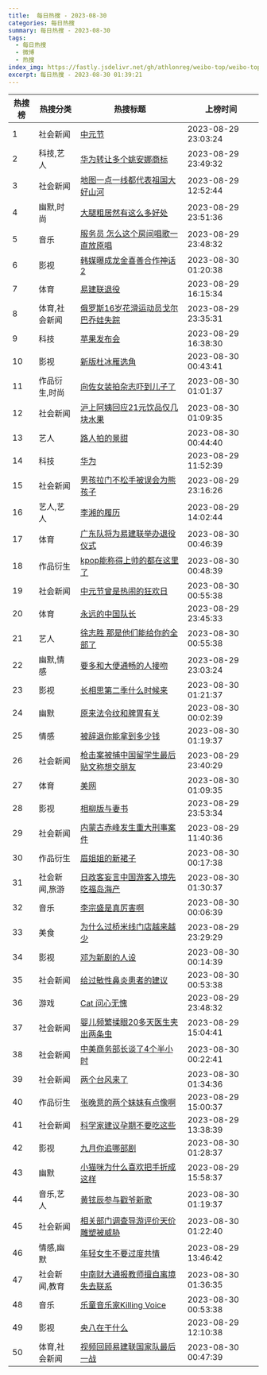 ```yaml
---
title:  每日热搜 - 2023-08-30
categories: 每日热搜
summary: 每日热搜 - 2023-08-30
tags:
  - 每日热搜
  - 微博
  - 热搜
index_img: https://fastly.jsdelivr.net/gh/athlonreg/weibo-top/weibo-top.jpeg
excerpt: 每日热搜 - 2023-08-30 01:39:21
---
```


| 热搜榜 | 热搜分类 | 热搜标题 | 上榜时间 |
| --- | --- | --- | --- |
| 1 | 社会新闻 | [中元节](https://s.weibo.com/weibo%3Fq%3D%2523%E4%B8%AD%E5%85%83%E8%8A%82%2523) | 2023-08-29 23:03:24 | 
| 2 | 科技,艺人 | [华为转让多个姚安娜商标](https://s.weibo.com/weibo%3Fq%3D%2523%E5%8D%8E%E4%B8%BA%E8%BD%AC%E8%AE%A9%E5%A4%9A%E4%B8%AA%E5%A7%9A%E5%AE%89%E5%A8%9C%E5%95%86%E6%A0%87%2523) | 2023-08-29 23:49:32 | 
| 3 | 社会新闻 | [地图一点一线都代表祖国大好山河](https://s.weibo.com/weibo%3Fq%3D%2523%E5%9C%B0%E5%9B%BE%E4%B8%80%E7%82%B9%E4%B8%80%E7%BA%BF%E9%83%BD%E4%BB%A3%E8%A1%A8%E7%A5%96%E5%9B%BD%E5%A4%A7%E5%A5%BD%E5%B1%B1%E6%B2%B3%2523) | 2023-08-29 12:52:44 | 
| 4 | 幽默,时尚 | [大腿粗居然有这么多好处](https://s.weibo.com/weibo%3Fq%3D%2523%E5%A4%A7%E8%85%BF%E7%B2%97%E5%B1%85%E7%84%B6%E6%9C%89%E8%BF%99%E4%B9%88%E5%A4%9A%E5%A5%BD%E5%A4%84%2523) | 2023-08-29 23:51:36 | 
| 5 | 音乐 | [服务员 怎么这个房间唱歌一直放原唱](https://s.weibo.com/weibo%3Fq%3D%2523%E6%9C%8D%E5%8A%A1%E5%91%98%20%E6%80%8E%E4%B9%88%E8%BF%99%E4%B8%AA%E6%88%BF%E9%97%B4%E5%94%B1%E6%AD%8C%E4%B8%80%E7%9B%B4%E6%94%BE%E5%8E%9F%E5%94%B1%2523) | 2023-08-29 23:48:32 | 
| 6 | 影视 | [韩媒曝成龙金喜善合作神话2](https://s.weibo.com/weibo%3Fq%3D%2523%E9%9F%A9%E5%AA%92%E6%9B%9D%E6%88%90%E9%BE%99%E9%87%91%E5%96%9C%E5%96%84%E5%90%88%E4%BD%9C%E7%A5%9E%E8%AF%9D2%2523) | 2023-08-30 01:20:38 | 
| 7 | 体育 | [易建联退役](https://s.weibo.com/weibo%3Fq%3D%2523%E6%98%93%E5%BB%BA%E8%81%94%E9%80%80%E5%BD%B9%2523) | 2023-08-29 16:15:34 | 
| 8 | 体育,社会新闻 | [俄罗斯16岁花滑运动员戈尔巴乔娃失踪](https://s.weibo.com/weibo%3Fq%3D%2523%E4%BF%84%E7%BD%97%E6%96%AF16%E5%B2%81%E8%8A%B1%E6%BB%91%E8%BF%90%E5%8A%A8%E5%91%98%E6%88%88%E5%B0%94%E5%B7%B4%E4%B9%94%E5%A8%83%E5%A4%B1%E8%B8%AA%2523) | 2023-08-29 23:35:31 | 
| 9 | 科技 | [苹果发布会](https://s.weibo.com/weibo%3Fq%3D%2523%E8%8B%B9%E6%9E%9C%E5%8F%91%E5%B8%83%E4%BC%9A%2523) | 2023-08-29 16:38:30 | 
| 10 | 影视 | [新版杜冰雁选角](https://s.weibo.com/weibo%3Fq%3D%2523%E6%96%B0%E7%89%88%E6%9D%9C%E5%86%B0%E9%9B%81%E9%80%89%E8%A7%92%2523) | 2023-08-30 00:43:41 | 
| 11 | 作品衍生,时尚 | [向佐女装拍杂志吓到儿子了](https://s.weibo.com/weibo%3Fq%3D%2523%E5%90%91%E4%BD%90%E5%A5%B3%E8%A3%85%E6%8B%8D%E6%9D%82%E5%BF%97%E5%90%93%E5%88%B0%E5%84%BF%E5%AD%90%E4%BA%86%2523) | 2023-08-30 01:01:37 | 
| 12 | 社会新闻 | [沪上阿姨回应21元饮品仅几块水果](https://s.weibo.com/weibo%3Fq%3D%2523%E6%B2%AA%E4%B8%8A%E9%98%BF%E5%A7%A8%E5%9B%9E%E5%BA%9421%E5%85%83%E9%A5%AE%E5%93%81%E4%BB%85%E5%87%A0%E5%9D%97%E6%B0%B4%E6%9E%9C%2523) | 2023-08-30 01:09:35 | 
| 13 | 艺人 | [路人拍的景甜](https://s.weibo.com/weibo%3Fq%3D%2523%E8%B7%AF%E4%BA%BA%E6%8B%8D%E7%9A%84%E6%99%AF%E7%94%9C%2523) | 2023-08-30 00:44:40 | 
| 14 | 科技 | [华为](https://s.weibo.com/weibo%3Fq%3D%2523%E5%8D%8E%E4%B8%BA%2523) | 2023-08-29 11:52:39 | 
| 15 | 社会新闻 | [男孩拉门不松手被误会为熊孩子](https://s.weibo.com/weibo%3Fq%3D%2523%E7%94%B7%E5%AD%A9%E6%8B%89%E9%97%A8%E4%B8%8D%E6%9D%BE%E6%89%8B%E8%A2%AB%E8%AF%AF%E4%BC%9A%E4%B8%BA%E7%86%8A%E5%AD%A9%E5%AD%90%2523) | 2023-08-29 23:16:26 | 
| 16 | 艺人,艺人 | [李湘的履历](https://s.weibo.com/weibo%3Fq%3D%2523%E6%9D%8E%E6%B9%98%E7%9A%84%E5%B1%A5%E5%8E%86%2523) | 2023-08-29 14:02:44 | 
| 17 | 体育 | [广东队将为易建联举办退役仪式](https://s.weibo.com/weibo%3Fq%3D%2523%E5%B9%BF%E4%B8%9C%E9%98%9F%E5%B0%86%E4%B8%BA%E6%98%93%E5%BB%BA%E8%81%94%E4%B8%BE%E5%8A%9E%E9%80%80%E5%BD%B9%E4%BB%AA%E5%BC%8F%2523) | 2023-08-30 00:46:39 | 
| 18 | 作品衍生 | [kpop能称得上帅的都在这里了](https://s.weibo.com/weibo%3Fq%3D%2523kpop%E8%83%BD%E7%A7%B0%E5%BE%97%E4%B8%8A%E5%B8%85%E7%9A%84%E9%83%BD%E5%9C%A8%E8%BF%99%E9%87%8C%E4%BA%86%2523) | 2023-08-30 00:48:39 | 
| 19 | 社会新闻 | [中元节曾是热闹的狂欢日](https://s.weibo.com/weibo%3Fq%3D%2523%E4%B8%AD%E5%85%83%E8%8A%82%E6%9B%BE%E6%98%AF%E7%83%AD%E9%97%B9%E7%9A%84%E7%8B%82%E6%AC%A2%E6%97%A5%2523) | 2023-08-30 00:55:38 | 
| 20 | 体育 | [永远的中国队长](https://s.weibo.com/weibo%3Fq%3D%2523%E6%B0%B8%E8%BF%9C%E7%9A%84%E4%B8%AD%E5%9B%BD%E9%98%9F%E9%95%BF%2523) | 2023-08-29 23:45:33 | 
| 21 | 艺人 | [徐志胜 那是他们能给你的全部了](https://s.weibo.com/weibo%3Fq%3D%2523%E5%BE%90%E5%BF%97%E8%83%9C%20%E9%82%A3%E6%98%AF%E4%BB%96%E4%BB%AC%E8%83%BD%E7%BB%99%E4%BD%A0%E7%9A%84%E5%85%A8%E9%83%A8%E4%BA%86%2523) | 2023-08-30 00:55:38 | 
| 22 | 幽默,情感 | [要多和大便通畅的人接吻](https://s.weibo.com/weibo%3Fq%3D%2523%E8%A6%81%E5%A4%9A%E5%92%8C%E5%A4%A7%E4%BE%BF%E9%80%9A%E7%95%85%E7%9A%84%E4%BA%BA%E6%8E%A5%E5%90%BB%2523) | 2023-08-29 23:03:24 | 
| 23 | 影视 | [长相思第二季什么时候来](https://s.weibo.com/weibo%3Fq%3D%2523%E9%95%BF%E7%9B%B8%E6%80%9D%E7%AC%AC%E4%BA%8C%E5%AD%A3%E4%BB%80%E4%B9%88%E6%97%B6%E5%80%99%E6%9D%A5%2523) | 2023-08-30 01:21:37 | 
| 24 | 幽默 | [原来法令纹和脾胃有关](https://s.weibo.com/weibo%3Fq%3D%2523%E5%8E%9F%E6%9D%A5%E6%B3%95%E4%BB%A4%E7%BA%B9%E5%92%8C%E8%84%BE%E8%83%83%E6%9C%89%E5%85%B3%2523) | 2023-08-30 00:02:39 | 
| 25 | 情感 | [被辞退你能拿到多少钱](https://s.weibo.com/weibo%3Fq%3D%2523%E8%A2%AB%E8%BE%9E%E9%80%80%E4%BD%A0%E8%83%BD%E6%8B%BF%E5%88%B0%E5%A4%9A%E5%B0%91%E9%92%B1%2523) | 2023-08-30 01:19:37 | 
| 26 | 社会新闻 | [枪击案被捕中国留学生最后贴文称想交朋友](https://s.weibo.com/weibo%3Fq%3D%2523%E6%9E%AA%E5%87%BB%E6%A1%88%E8%A2%AB%E6%8D%95%E4%B8%AD%E5%9B%BD%E7%95%99%E5%AD%A6%E7%94%9F%E6%9C%80%E5%90%8E%E8%B4%B4%E6%96%87%E7%A7%B0%E6%83%B3%E4%BA%A4%E6%9C%8B%E5%8F%8B%2523) | 2023-08-29 23:40:29 | 
| 27 | 体育 | [美网](https://s.weibo.com/weibo%3Fq%3D%2523%E7%BE%8E%E7%BD%91%2523) | 2023-08-30 01:09:35 | 
| 28 | 影视 | [相柳版与妻书](https://s.weibo.com/weibo%3Fq%3D%2523%E7%9B%B8%E6%9F%B3%E7%89%88%E4%B8%8E%E5%A6%BB%E4%B9%A6%2523) | 2023-08-29 23:53:34 | 
| 29 | 社会新闻 | [内蒙古赤峰发生重大刑事案件](https://s.weibo.com/weibo%3Fq%3D%2523%E5%86%85%E8%92%99%E5%8F%A4%E8%B5%A4%E5%B3%B0%E5%8F%91%E7%94%9F%E9%87%8D%E5%A4%A7%E5%88%91%E4%BA%8B%E6%A1%88%E4%BB%B6%2523) | 2023-08-29 11:40:36 | 
| 30 | 作品衍生 | [眉姐姐的新裙子](https://s.weibo.com/weibo%3Fq%3D%2523%E7%9C%89%E5%A7%90%E5%A7%90%E7%9A%84%E6%96%B0%E8%A3%99%E5%AD%90%2523) | 2023-08-30 00:17:38 | 
| 31 | 社会新闻,旅游 | [日政客妄言中国游客入境先吃福岛海产](https://s.weibo.com/weibo%3Fq%3D%2523%E6%97%A5%E6%94%BF%E5%AE%A2%E5%A6%84%E8%A8%80%E4%B8%AD%E5%9B%BD%E6%B8%B8%E5%AE%A2%E5%85%A5%E5%A2%83%E5%85%88%E5%90%83%E7%A6%8F%E5%B2%9B%E6%B5%B7%E4%BA%A7%2523) | 2023-08-30 01:30:37 | 
| 32 | 音乐 | [李宗盛是真厉害啊](https://s.weibo.com/weibo%3Fq%3D%2523%E6%9D%8E%E5%AE%97%E7%9B%9B%E6%98%AF%E7%9C%9F%E5%8E%89%E5%AE%B3%E5%95%8A%2523) | 2023-08-30 00:06:39 | 
| 33 | 美食 | [为什么过桥米线门店越来越少](https://s.weibo.com/weibo%3Fq%3D%2523%E4%B8%BA%E4%BB%80%E4%B9%88%E8%BF%87%E6%A1%A5%E7%B1%B3%E7%BA%BF%E9%97%A8%E5%BA%97%E8%B6%8A%E6%9D%A5%E8%B6%8A%E5%B0%91%2523) | 2023-08-29 23:29:29 | 
| 34 | 影视 | [邓为新剧的人设](https://s.weibo.com/weibo%3Fq%3D%2523%E9%82%93%E4%B8%BA%E6%96%B0%E5%89%A7%E7%9A%84%E4%BA%BA%E8%AE%BE%2523) | 2023-08-30 00:14:39 | 
| 35 | 社会新闻 | [给过敏性鼻炎患者的建议](https://s.weibo.com/weibo%3Fq%3D%2523%E7%BB%99%E8%BF%87%E6%95%8F%E6%80%A7%E9%BC%BB%E7%82%8E%E6%82%A3%E8%80%85%E7%9A%84%E5%BB%BA%E8%AE%AE%2523) | 2023-08-30 00:53:38 | 
| 36 | 游戏 | [Cat 问心无愧](https://s.weibo.com/weibo%3Fq%3D%2523Cat%20%E9%97%AE%E5%BF%83%E6%97%A0%E6%84%A7%2523) | 2023-08-29 23:48:32 | 
| 37 | 社会新闻 | [婴儿频繁揉眼20多天医生夹出两条虫](https://s.weibo.com/weibo%3Fq%3D%2523%E5%A9%B4%E5%84%BF%E9%A2%91%E7%B9%81%E6%8F%89%E7%9C%BC20%E5%A4%9A%E5%A4%A9%E5%8C%BB%E7%94%9F%E5%A4%B9%E5%87%BA%E4%B8%A4%E6%9D%A1%E8%99%AB%2523) | 2023-08-29 15:04:41 | 
| 38 | 社会新闻 | [中美商务部长谈了4个半小时](https://s.weibo.com/weibo%3Fq%3D%2523%E4%B8%AD%E7%BE%8E%E5%95%86%E5%8A%A1%E9%83%A8%E9%95%BF%E8%B0%88%E4%BA%864%E4%B8%AA%E5%8D%8A%E5%B0%8F%E6%97%B6%2523) | 2023-08-30 00:22:41 | 
| 39 | 社会新闻 | [两个台风来了](https://s.weibo.com/weibo%3Fq%3D%2523%E4%B8%A4%E4%B8%AA%E5%8F%B0%E9%A3%8E%E6%9D%A5%E4%BA%86%2523) | 2023-08-30 01:34:36 | 
| 40 | 作品衍生 | [张晚意的两个妹妹有点像啊](https://s.weibo.com/weibo%3Fq%3D%2523%E5%BC%A0%E6%99%9A%E6%84%8F%E7%9A%84%E4%B8%A4%E4%B8%AA%E5%A6%B9%E5%A6%B9%E6%9C%89%E7%82%B9%E5%83%8F%E5%95%8A%2523) | 2023-08-29 15:00:37 | 
| 41 | 社会新闻 | [科学家建议孕期不要吃这些](https://s.weibo.com/weibo%3Fq%3D%2523%E7%A7%91%E5%AD%A6%E5%AE%B6%E5%BB%BA%E8%AE%AE%E5%AD%95%E6%9C%9F%E4%B8%8D%E8%A6%81%E5%90%83%E8%BF%99%E4%BA%9B%2523) | 2023-08-29 13:38:39 | 
| 42 | 影视 | [九月你追哪部剧](https://s.weibo.com/weibo%3Fq%3D%2523%E4%B9%9D%E6%9C%88%E4%BD%A0%E8%BF%BD%E5%93%AA%E9%83%A8%E5%89%A7%2523) | 2023-08-30 01:28:37 | 
| 43 | 幽默 | [小猫咪为什么喜欢把手折成这样](https://s.weibo.com/weibo%3Fq%3D%2523%E5%B0%8F%E7%8C%AB%E5%92%AA%E4%B8%BA%E4%BB%80%E4%B9%88%E5%96%9C%E6%AC%A2%E6%8A%8A%E6%89%8B%E6%8A%98%E6%88%90%E8%BF%99%E6%A0%B7%2523) | 2023-08-29 15:58:37 | 
| 44 | 音乐,艺人 | [黄铉辰参与戳爷新歌](https://s.weibo.com/weibo%3Fq%3D%2523%E9%BB%84%E9%93%89%E8%BE%B0%E5%8F%82%E4%B8%8E%E6%88%B3%E7%88%B7%E6%96%B0%E6%AD%8C%2523) | 2023-08-30 01:19:37 | 
| 45 | 社会新闻 | [相关部门调查导游评价天价雕塑被威胁](https://s.weibo.com/weibo%3Fq%3D%2523%E7%9B%B8%E5%85%B3%E9%83%A8%E9%97%A8%E8%B0%83%E6%9F%A5%E5%AF%BC%E6%B8%B8%E8%AF%84%E4%BB%B7%E5%A4%A9%E4%BB%B7%E9%9B%95%E5%A1%91%E8%A2%AB%E5%A8%81%E8%83%81%2523) | 2023-08-30 01:22:40 | 
| 46 | 情感,幽默 | [年轻女生不要过度共情](https://s.weibo.com/weibo%3Fq%3D%2523%E5%B9%B4%E8%BD%BB%E5%A5%B3%E7%94%9F%E4%B8%8D%E8%A6%81%E8%BF%87%E5%BA%A6%E5%85%B1%E6%83%85%2523) | 2023-08-29 13:46:42 | 
| 47 | 社会新闻,教育 | [中南财大通报教师擅自离境失去联系](https://s.weibo.com/weibo%3Fq%3D%2523%E4%B8%AD%E5%8D%97%E8%B4%A2%E5%A4%A7%E9%80%9A%E6%8A%A5%E6%95%99%E5%B8%88%E6%93%85%E8%87%AA%E7%A6%BB%E5%A2%83%E5%A4%B1%E5%8E%BB%E8%81%94%E7%B3%BB%2523) | 2023-08-30 01:36:35 | 
| 48 | 音乐 | [乐童音乐家Killing Voice](https://s.weibo.com/weibo%3Fq%3D%2523%E4%B9%90%E7%AB%A5%E9%9F%B3%E4%B9%90%E5%AE%B6Killing%20Voice%2523) | 2023-08-30 00:53:38 | 
| 49 | 影视 | [央八在干什么](https://s.weibo.com/weibo%3Fq%3D%2523%E5%A4%AE%E5%85%AB%E5%9C%A8%E5%B9%B2%E4%BB%80%E4%B9%88%2523) | 2023-08-29 12:10:38 | 
| 50 | 体育,社会新闻 | [视频回顾易建联国家队最后一战](https://s.weibo.com/weibo%3Fq%3D%2523%E8%A7%86%E9%A2%91%E5%9B%9E%E9%A1%BE%E6%98%93%E5%BB%BA%E8%81%94%E5%9B%BD%E5%AE%B6%E9%98%9F%E6%9C%80%E5%90%8E%E4%B8%80%E6%88%98%2523) | 2023-08-30 00:47:39 | 
